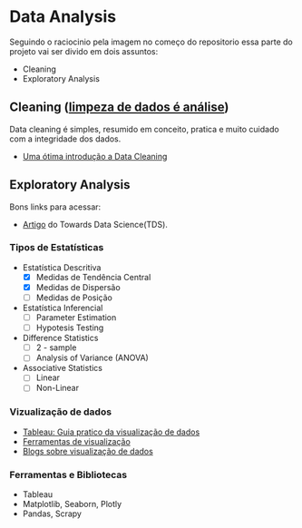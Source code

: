 # Data Analysis 

Seguindo o raciocinio pela imagem no começo do repositorio essa parte do projeto vai ser divido em dois assuntos: 
* Cleaning
* Exploratory Analysis

## Cleaning ([limpeza de dados é análise](https://counting.substack.com/p/data-cleaning-is-analysis-not-grunt))
Data cleaning é simples, resumido em conceito, pratica e muito cuidado com a integridade dos dados.
- [Uma ótima introdução a Data Cleaning](https://towardsdatascience.com/the-ultimate-guide-to-data-cleaning-3969843991d4)

## Exploratory Analysis

Bons links para acessar:
+ [Artigo](https://towardsdatascience.com/why-youre-not-a-job-ready-data-scientist-yet-1a0d73f15012) do Towards Data Science(TDS). 

### Tipos de Estatísticas

* Estatística Descritiva
  - [x] Medidas de Tendência Central
  - [x] Medidas de Dispersão
  - [ ] Medidas de Posição

* Estatística Inferencial
  - [ ] Parameter Estimation
  - [ ] Hypotesis Testing

* Difference Statistics
  - [ ] 2 - sample
  - [ ] Analysis of Variance (ANOVA)
  
* Associative Statistics
  - [ ] Linear
  - [ ] Non-Linear 

<h3>Vizualização de dados</h3>

- [Tableau: Guia pratico da visualização de dados](https://www.tableau.com/pt-br/learn/articles/data-visualization)
- [Ferramentas de visualização](https://bigdata-madesimple.com/review-of-20-best-big-data-visualization-tools/)
- [Blogs sobre visualização de dados](https://www.tableau.com/pt-br/learn/articles/best-data-visualization-blogs)
<h3>Ferramentas e Bibliotecas</h3>

- Tableau
- Matplotlib, Seaborn, Plotly
- Pandas, Scrapy
